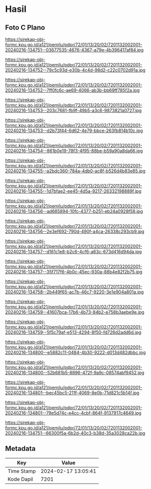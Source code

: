 # Hasil

## Foto C Plano

https://sirekap-obj-formc.kpu.go.id/a121/pemilu/pdpr/72/01/13/20/02/7201132002001-20240216-134751--03677535-4676-4367-a79e-4b396417af84.jpg

https://sirekap-obj-formc.kpu.go.id/a121/pemilu/pdpr/72/01/13/20/02/7201132002001-20240216-134752--79c5c93d-e30b-4c4d-98d2-c22c0702d91a.jpg

https://sirekap-obj-formc.kpu.go.id/a121/pemilu/pdpr/72/01/13/20/02/7201132002001-20240216-134752--7ff0fc6c-ae69-4066-ab3b-bb69ff785f2a.jpg

https://sirekap-obj-formc.kpu.go.id/a121/pemilu/pdpr/72/01/13/20/02/7201132002001-20240216-134753--203c7681-fb9f-49b5-a3c6-9873821a0727.jpg

https://sirekap-obj-formc.kpu.go.id/a121/pemilu/pdpr/72/01/13/20/02/7201132002001-20240216-134753--d2b73f44-6d62-4e79-bbce-263fb814b10c.jpg

https://sirekap-obj-formc.kpu.go.id/a121/pemilu/pdpr/72/01/13/20/02/7201132002001-20240216-134754--861b0e19-78f3-4f95-88be-b59a90a8da66.jpg

https://sirekap-obj-formc.kpu.go.id/a121/pemilu/pdpr/72/01/13/20/02/7201132002001-20240216-134755--a2bdc360-784a-4db0-ac8f-b526d4b83e85.jpg

https://sirekap-obj-formc.kpu.go.id/a121/pemilu/pdpr/72/01/13/20/02/7201132002001-20240216-134755--1d7bfae2-ee45-4d5a-9217-26332198889f.jpg

https://sirekap-obj-formc.kpu.go.id/a121/pemilu/pdpr/72/01/13/20/02/7201132002001-20240216-134756--ad685894-10fc-4377-b251-eb24a0928f58.jpg

https://sirekap-obj-formc.kpu.go.id/a121/pemilu/pdpr/72/01/13/20/02/7201132002001-20240216-134756--2e3ef692-790d-490f-a4ca-26338c293cb9.jpg

https://sirekap-obj-formc.kpu.go.id/a121/pemilu/pdpr/72/01/13/20/02/7201132002001-20240216-134757--d161c1e8-b2c6-4cf6-a63c-673d416d94da.jpg

https://sirekap-obj-formc.kpu.go.id/a121/pemilu/pdpr/72/01/13/20/02/7201132002001-20240216-134757--35f717f6-4b0c-45ec-930a-88b4e82f2b75.jpg

https://sirekap-obj-formc.kpu.go.id/a121/pemilu/pdpr/72/01/13/20/02/7201132002001-20240216-134758--2b449f65-ac7b-46c7-9220-3e1e904a801a.jpg

https://sirekap-obj-formc.kpu.go.id/a121/pemilu/pdpr/72/01/13/20/02/7201132002001-20240216-134759--41607bca-17b6-4b73-84b2-e758b3aebe9e.jpg

https://sirekap-obj-formc.kpu.go.id/a121/pemilu/pdpr/72/01/13/20/02/7201132002001-20240216-134759--5f5c79af-e513-4294-8f50-fd726d2add6d.jpg

https://sirekap-obj-formc.kpu.go.id/a121/pemilu/pdpr/72/01/13/20/02/7201132002001-20240216-134800--e5882c11-0484-4b30-9222-d013d482dbbc.jpg

https://sirekap-obj-formc.kpu.go.id/a121/pemilu/pdpr/72/01/13/20/02/7201132002001-20240216-134800--52b681b5-8896-472f-9a9c-08574abf9452.jpg

https://sirekap-obj-formc.kpu.go.id/a121/pemilu/pdpr/72/01/13/20/02/7201132002001-20240216-134801--bec45bc5-211f-4069-8e0b-71d821c5b14f.jpg

https://sirekap-obj-formc.kpu.go.id/a121/pemilu/pdpr/72/01/13/20/02/7201132002001-20240216-134801--79e5d74c-e4cc-4cbf-864f-9137917c4649.jpg

https://sirekap-obj-formc.kpu.go.id/a121/pemilu/pdpr/72/01/13/20/02/7201132002001-20240216-134751--66300f5a-6b2d-40c3-b38d-35a3028ca22b.jpg


## Metadata

| Key        | Value               |
| ---------- | ------------------- |
| Time Stamp | 2024-02-17 13:05:41 |
| Kode Dapil | 7201                |



